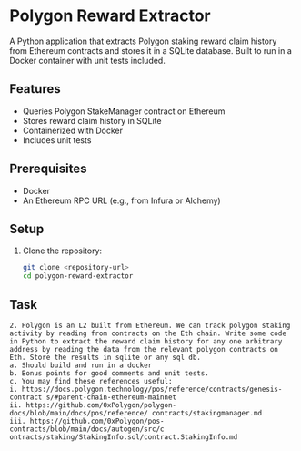 # Polygon Reward Extractor

A Python application that extracts Polygon staking reward claim history from Ethereum contracts and stores it in a SQLite database. Built to run in a Docker container with unit tests included.

## Features

- Queries Polygon StakeManager contract on Ethereum
- Stores reward claim history in SQLite
- Containerized with Docker
- Includes unit tests

## Prerequisites

- Docker
- An Ethereum RPC URL (e.g., from Infura or Alchemy)

## Setup

1. Clone the repository:
   ```bash
   git clone <repository-url>
   cd polygon-reward-extractor
   ```

## Task

```
2. Polygon is an L2 built from Ethereum. We can track polygon staking activity by reading from contracts on the Eth chain. Write some code in Python to extract the reward claim history for any one arbitrary address by reading the data from the relevant polygon contracts on Eth. Store the results in sqlite or any sql db.
a. Should build and run in a docker
b. Bonus points for good comments and unit tests.
c. You may find these references useful:
i. https://docs.polygon.technology/pos/reference/contracts/genesis-contract s/#parent-chain-ethereum-mainnet
ii. https://github.com/0xPolygon/polygon-docs/blob/main/docs/pos/reference/ contracts/stakingmanager.md
iii. https://github.com/0xPolygon/pos-contracts/blob/main/docs/autogen/src/c ontracts/staking/StakingInfo.sol/contract.StakingInfo.md
```
